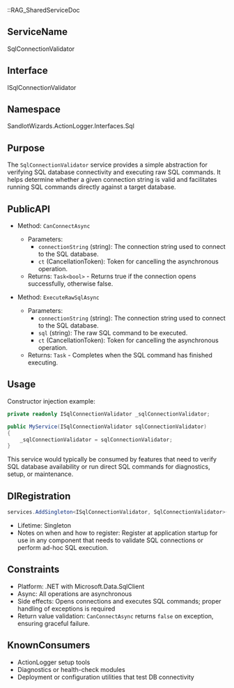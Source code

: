 ::RAG_SharedServiceDoc

## ServiceName
SqlConnectionValidator

## Interface
ISqlConnectionValidator

## Namespace
SandlotWizards.ActionLogger.Interfaces.Sql

## Purpose
The `SqlConnectionValidator` service provides a simple abstraction for verifying SQL database connectivity and executing raw SQL commands. It helps determine whether a given connection string is valid and facilitates running SQL commands directly against a target database.

## PublicAPI

- Method: `CanConnectAsync`
  - Parameters:
    - `connectionString` (string): The connection string used to connect to the SQL database.
    - `ct` (CancellationToken): Token for cancelling the asynchronous operation.
  - Returns: `Task<bool>` - Returns true if the connection opens successfully, otherwise false.

- Method: `ExecuteRawSqlAsync`
  - Parameters:
    - `connectionString` (string): The connection string used to connect to the SQL database.
    - `sql` (string): The raw SQL command to be executed.
    - `ct` (CancellationToken): Token for cancelling the asynchronous operation.
  - Returns: `Task` - Completes when the SQL command has finished executing.

## Usage

Constructor injection example:
```csharp
private readonly ISqlConnectionValidator _sqlConnectionValidator;

public MyService(ISqlConnectionValidator sqlConnectionValidator)
{
    _sqlConnectionValidator = sqlConnectionValidator;
}
```

This service would typically be consumed by features that need to verify SQL database availability or run direct SQL commands for diagnostics, setup, or maintenance.

## DIRegistration

```csharp
services.AddSingleton<ISqlConnectionValidator, SqlConnectionValidator>();
```

- Lifetime: Singleton
- Notes on when and how to register: Register at application startup for use in any component that needs to validate SQL connections or perform ad-hoc SQL execution.

## Constraints

- Platform: .NET with Microsoft.Data.SqlClient
- Async: All operations are asynchronous
- Side effects: Opens connections and executes SQL commands; proper handling of exceptions is required
- Return value validation: `CanConnectAsync` returns `false` on exception, ensuring graceful failure.

## KnownConsumers

- ActionLogger setup tools
- Diagnostics or health-check modules
- Deployment or configuration utilities that test DB connectivity
